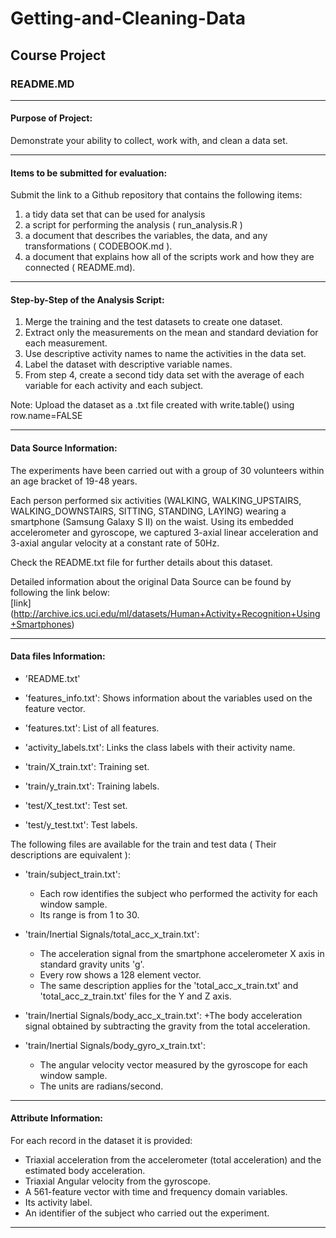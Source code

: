 
# Getting-and-Cleaning-Data 
## Course Project 
### README.MD

***

#### Purpose of Project:

Demonstrate your ability to collect, work with, and clean a data set.

***

#### Items to be submitted for evaluation: 

Submit the link to a Github repository that contains the following items:

1. a tidy data set that can be used for analysis
2. a script for performing the analysis ( run_analysis.R )
3. a document that describes the variables, the data, and any transformations ( CODEBOOK.md ).
4. a document that explains how all of the scripts work and how they are connected ( README.md). 

***

#### Step-by-Step of the Analysis Script:

1. Merge the training and the test datasets to create one dataset.
2. Extract only the measurements on the mean and standard deviation for each measurement. 
3. Use descriptive activity names to name the activities in the data set.
4. Label the dataset with descriptive variable names. 
5. From step 4, create a second tidy data set with the average of each variable for each activity and each subject. 

Note: Upload the dataset as a .txt file created with write.table() using row.name=FALSE

***

#### Data Source Information:

The experiments have been carried out with a group of 30 volunteers within an age bracket of 19-48 years.
 
Each person performed six activities (WALKING, WALKING_UPSTAIRS, WALKING_DOWNSTAIRS, SITTING, STANDING, LAYING) 
wearing a smartphone (Samsung Galaxy S II) on the waist. Using its embedded accelerometer and gyroscope, 
we captured 3-axial linear acceleration and 3-axial angular velocity at a constant rate of 50Hz. 

Check the README.txt file for further details about this dataset. 

Detailed information about the original Data Source can be found by following the link below:  
[link] (http://archive.ics.uci.edu/ml/datasets/Human+Activity+Recognition+Using+Smartphones)

***

#### Data files Information:

* 'README.txt'

* 'features_info.txt': Shows information about the variables used on the feature vector.

* 'features.txt': List of all features.

* 'activity_labels.txt': Links the class labels with their activity name.

* 'train/X_train.txt': Training set.

* 'train/y_train.txt': Training labels.

* 'test/X_test.txt': Test set.

* 'test/y_test.txt': Test labels.


The following files are available for the train and test data ( Their descriptions are equivalent ): 

* 'train/subject_train.txt': 
	+ Each row identifies the subject who performed the activity for each window sample. 
	+ Its range is from 1 to 30. 

* 'train/Inertial Signals/total_acc_x_train.txt': 
	+ The acceleration signal from the smartphone accelerometer X axis in standard gravity units 'g'. 
	+ Every row shows a 128 element vector. 
	+ The same description applies for the 'total_acc_x_train.txt' and 'total_acc_z_train.txt' files for the Y and Z axis. 

* 'train/Inertial Signals/body_acc_x_train.txt': 
	+The body acceleration signal obtained by subtracting the gravity from the total acceleration. 

* 'train/Inertial Signals/body_gyro_x_train.txt': 
	+ The angular velocity vector measured by the gyroscope for each window sample. 
	+ The units are radians/second.

***

#### Attribute Information:

For each record in the dataset it is provided: 

* Triaxial acceleration from the accelerometer (total acceleration) and the estimated body acceleration. 
* Triaxial Angular velocity from the gyroscope. 
* A 561-feature vector with time and frequency domain variables. 
* Its activity label. 
* An identifier of the subject who carried out the experiment.

***
